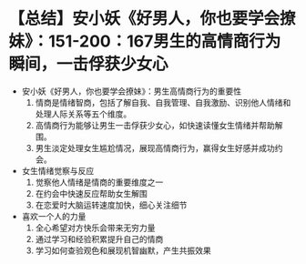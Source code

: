# 【总结】安小妖《好男人，你也要学会撩妹》：151-200：167男生的高情商行为瞬间，一击俘获少女心

-   安小妖《好男人，你也要学会撩妹》：男生高情商行为的重要性
    1.  情商是情绪智商，包括了解自我、自我管理、自我激励、识别他人情绪和处理人际关系等五个维度。
    2.  高情商行为能够让男生一击俘获少女心，如快速读懂女生情绪并帮助解围。
    3.  男生淡定处理女生尴尬情况，展现高情商行为，赢得女生好感并成功约会。
-   女生情绪觉察与反应
    1.  觉察他人情绪是情商的重要维度之一
    2.  在约会中快速反应帮助女生解围
    3.  在恋爱时大脑运转速度加快，细心关注细节
-   喜欢一个人的力量
    1.  全心希望对方快乐会带来无穷力量
    2.  通过学习和经验积累提升自己的情商
    3.  学习如何查验观色和展现机智幽默，产生共振效果